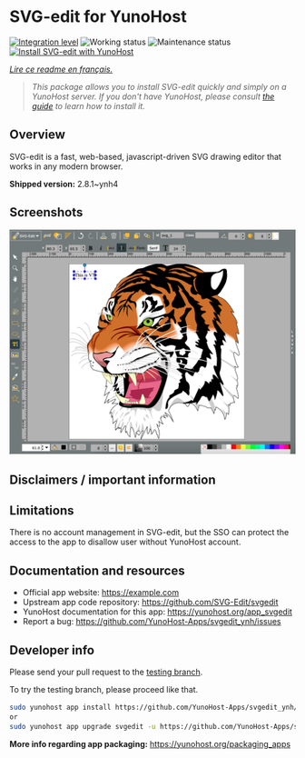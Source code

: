 <!--
N.B.: This README was automatically generated by https://github.com/YunoHost/apps/tree/master/tools/README-generator
It shall NOT be edited by hand.
-->

# SVG-edit for YunoHost

[![Integration level](https://dash.yunohost.org/integration/svgedit.svg)](https://dash.yunohost.org/appci/app/svgedit) ![Working status](https://ci-apps.yunohost.org/ci/badges/svgedit.status.svg) ![Maintenance status](https://ci-apps.yunohost.org/ci/badges/svgedit.maintain.svg)  
[![Install SVG-edit with YunoHost](https://install-app.yunohost.org/install-with-yunohost.svg)](https://install-app.yunohost.org/?app=svgedit)

*[Lire ce readme en français.](./README_fr.md)*

> *This package allows you to install SVG-edit quickly and simply on a YunoHost server.
If you don't have YunoHost, please consult [the guide](https://yunohost.org/#/install) to learn how to install it.*

## Overview

SVG-edit is a fast, web-based, javascript-driven SVG drawing editor that works in any modern browser.


**Shipped version:** 2.8.1~ynh4


## Screenshots

![Screenshot of SVG-edit](./doc/screenshots/screenshot.png)

## Disclaimers / important information

## Limitations

There is no account management in SVG-edit, but the SSO can protect the access to the app to disallow user without YunoHost account.

## Documentation and resources

* Official app website: <https://example.com>
* Upstream app code repository: <https://github.com/SVG-Edit/svgedit>
* YunoHost documentation for this app: <https://yunohost.org/app_svgedit>
* Report a bug: <https://github.com/YunoHost-Apps/svgedit_ynh/issues>

## Developer info

Please send your pull request to the [testing branch](https://github.com/YunoHost-Apps/svgedit_ynh/tree/testing).

To try the testing branch, please proceed like that.

``` bash
sudo yunohost app install https://github.com/YunoHost-Apps/svgedit_ynh/tree/testing --debug
or
sudo yunohost app upgrade svgedit -u https://github.com/YunoHost-Apps/svgedit_ynh/tree/testing --debug
```

**More info regarding app packaging:** <https://yunohost.org/packaging_apps>
